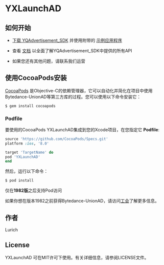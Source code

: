 # YXLaunchAD

## 如何开始

+ [下载 YQAdvertisement_SDK](https://github.com/xiaofu666/YQAdvertisement_SDK) 并使用附带的 [示例应用程序](https://github.com/xiaofu666/YQAdvertisement_SDK/tree/master/Example/YQAdDemo)

+ 查看 [文档](https://github.com/xiaofu666/YQAdvertisement_SDK/blob/master/YXLaunchAD/Document/UnioniOSSDK.md) 以全面了解YQAdvertisement_SDK中提供的所有API

+ 如果您还有其他问题，请联系我们运营


## 使用CocoaPods安装


[CocoaPods](https://cocoapods.org) 是Objective-C的依赖管理器，它可以自动化并简化在项目中使用Bytedance-UnionAD等第三方库的过程。您可以使用以下命令安装它：

```ruby
$ gem install cocoapods
```

### Podfile

要使用的CocoaPods YXLaunchAD集成到您的Xcode项目，在您指定它 **Podfile**:

```ruby
source 'https://github.com/CocoaPods/Specs.git'
platform :ios, '8.0'

target 'TargetName' do
pod 'YXLaunchAD'
end
```
然后，运行以下命令：

```ruby
$ pod install
```

仅在**1982版**之后支持Pod访问

如果你想在版本1982之前获得Bytedance-UnionAD，请访问[工会](http://ad.toutiao.com/union/media)了解更多信息。

## 作者

Lurich

## License

YXLaunchAD 可在MIT许可下使用。有关详细信息，请参阅LICENSE文件。

